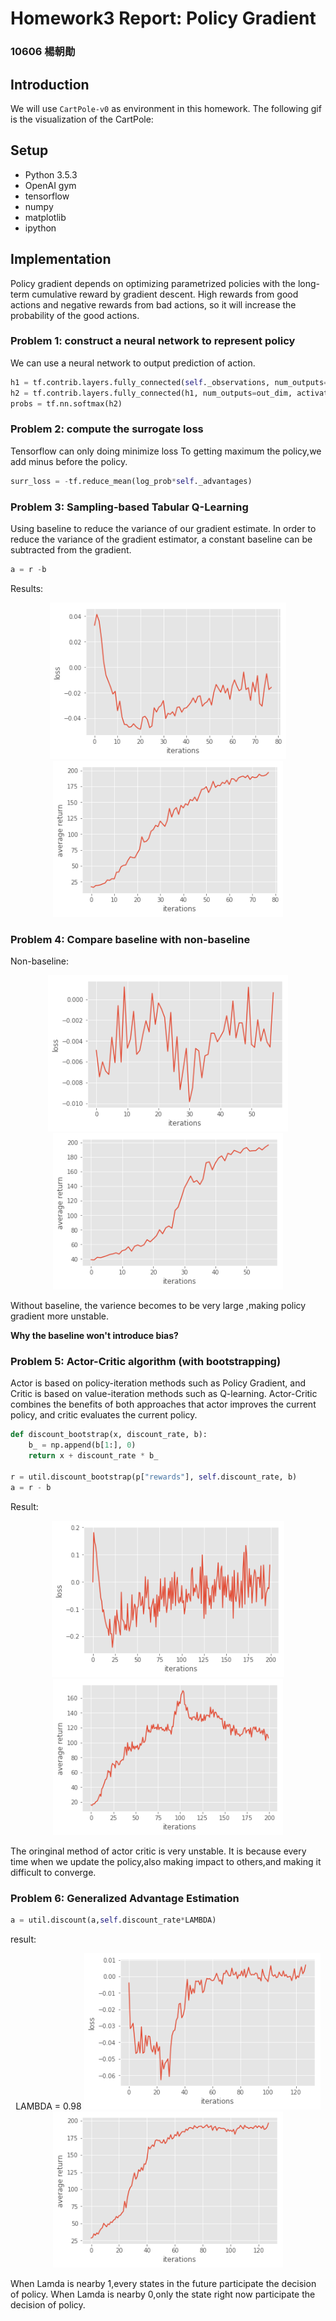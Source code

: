 # Homework3 Report: Policy Gradient

### 10606 楊朝勛
## Introduction

We will use ```CartPole-v0``` as environment in this homework. The following gif is the visualization of the CartPole: 

## Setup
- Python 3.5.3
- OpenAI gym
- tensorflow
- numpy
- matplotlib
- ipython

## Implementation
Policy gradient depends on optimizing parametrized policies with the long-term cumulative reward by gradient descent. High rewards from good actions and negative rewards from bad actions, so it will increase the probability of the good actions.

### Problem 1: construct a neural network to represent policy
We can use a neural network to output prediction of action. 
```python
h1 = tf.contrib.layers.fully_connected(self._observations, num_outputs=hidden_dim, activation_fn=tf.tanh)   
h2 = tf.contrib.layers.fully_connected(h1, num_outputs=out_dim, activation_fn=None)
probs = tf.nn.softmax(h2)
```
### Problem 2: compute the surrogate loss
Tensorflow can only doing minimize loss
To getting maximum the policy,we add minus before the policy.
```python
surr_loss = -tf.reduce_mean(log_prob*self._advantages)
```
### Problem 3: Sampling-based Tabular Q-Learning
Using baseline to reduce the variance of our gradient estimate.
In order to reduce the variance of the gradient estimator, a constant baseline can be subtracted from the gradient.
```python
a = r -b
```


Results:
  <div align="center">
	<img src="./rslt/baseline_loss.png" height="250px">
	<img src="./rslt/baseline_return.png" height="250px">
  </div>

### Problem 4: Compare baseline with non-baseline



Non-baseline:
<div align="center">
	<img src = "./rslt/without_base_loss.png" height="250px">
	<img src = "./rslt/without_base_return.png" height="250px">
</div>

Without baseline, the varience becomes to be very large ,making policy gradient more unstable.

<b>Why the baseline won't introduce bias?</b>


### Problem 5: Actor-Critic algorithm (with bootstrapping)
Actor is based on policy-iteration methods such as Policy Gradient, and  Critic is based on value-iteration methods such as Q-learning. Actor-Critic combines the benefits of both approaches that actor improves the current policy, and critic evaluates the current policy.



```python
def discount_bootstrap(x, discount_rate, b):
	b_ = np.append(b[1:], 0)
    return x + discount_rate * b_

r = util.discount_bootstrap(p["rewards"], self.discount_rate, b)
a = r - b
```

Result:
<div align="center">
	<img src = "./rslt/bootstrap_loss.png" height="250px">
	<img src = "./rslt/bootstrap_return.png" height="250px">
</div>

The oringinal method of actor critic is very unstable.
It is because every time when we update the policy,also making impact to others,and making it difficult to converge.

### Problem 6: Generalized Advantage Estimation

```python
a = util.discount(a,self.discount_rate*LAMBDA)
```
result:


<div align="center">
	LAMBDA = 0.98
	<img src = "./rslt/GAE_loss.png" height="250px">
	<img src = "./rslt/GAE_return.png" height="250px">  
</div>

When Lamda is nearby 1,every states in the future participate the decision of policy.
When Lamda is nearby 0,only the state right now  participate the decision of policy.

